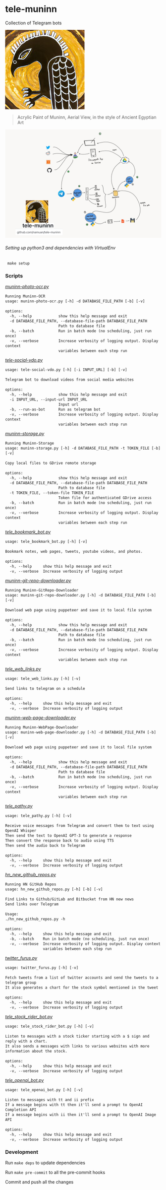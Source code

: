 # tele-muninn

Collection of Telegram bots

![](muninn-logo.jpg)

> Acrylic Paint of Muninn, Aerial View, in the style of Ancient Egyptian Art

![](docs/flow.png)

###### Setting up python3 and dependencies with VirtualEnv

```
 make setup
```

### Scripts

<!-- START makefile-doc -->
[_muninn-photo-ocr.py_](https://namuan.github.io/tele-muninn/muninn-photo-ocr.html)
```
Running Muninn-OCR
usage: muninn-photo-ocr.py [-h] -d DATABASE_FILE_PATH [-b] [-v]

options:
  -h, --help            show this help message and exit
  -d DATABASE_FILE_PATH, --database-file-path DATABASE_FILE_PATH
                        Path to database file
  -b, --batch           Run in batch mode (no scheduling, just run once)
  -v, --verbose         Increase verbosity of logging output. Display context
                        variables between each step run

```
[_tele-social-vdo.py_](https://namuan.github.io/tele-muninn/tele-social-vdo.html)
```
usage: tele-social-vdo.py [-h] [-i INPUT_URL] [-b] [-v]

Telegram bot to download videos from social media websites

options:
  -h, --help            show this help message and exit
  -i INPUT_URL, --input-url INPUT_URL
                        Input url
  -b, --run-as-bot      Run as telegram bot
  -v, --verbose         Increase verbosity of logging output. Display context
                        variables between each step run

```
[_muninn-storage.py_](https://namuan.github.io/tele-muninn/muninn-storage.html)
```
Running Muninn-Storage
usage: muninn-storage.py [-h] -d DATABASE_FILE_PATH -t TOKEN_FILE [-b] [-v]

Copy local files to GDrive remote storage

options:
  -h, --help            show this help message and exit
  -d DATABASE_FILE_PATH, --database-file-path DATABASE_FILE_PATH
                        Path to database file
  -t TOKEN_FILE, --token-file TOKEN_FILE
                        Token file for authenticated GDrive access
  -b, --batch           Run in batch mode (no scheduling, just run once)
  -v, --verbose         Increase verbosity of logging output. Display context
                        variables between each step run

```
[_tele_bookmark_bot.py_](https://namuan.github.io/tele-muninn/tele_bookmark_bot.html)
```
usage: tele_bookmark_bot.py [-h] [-v]

Bookmark notes, web pages, tweets, youtube videos, and photos.

options:
  -h, --help     show this help message and exit
  -v, --verbose  Increase verbosity of logging output

```
[_muninn-git-repo-downloader.py_](https://namuan.github.io/tele-muninn/muninn-git-repo-downloader.html)
```
Running Muninn-GitRepo-Downloader
usage: muninn-git-repo-downloader.py [-h] -d DATABASE_FILE_PATH [-b] [-v]

Download web page using puppeteer and save it to local file system

options:
  -h, --help            show this help message and exit
  -d DATABASE_FILE_PATH, --database-file-path DATABASE_FILE_PATH
                        Path to database file
  -b, --batch           Run in batch mode (no scheduling, just run once)
  -v, --verbose         Increase verbosity of logging output. Display context
                        variables between each step run

```
[_tele_web_links.py_](https://namuan.github.io/tele-muninn/tele_web_links.html)
```
usage: tele_web_links.py [-h] [-v]

Send links to telegram on a schedule

options:
  -h, --help     show this help message and exit
  -v, --verbose  Increase verbosity of logging output

```
[_muninn-web-page-downloader.py_](https://namuan.github.io/tele-muninn/muninn-web-page-downloader.html)
```
Running Muninn-WebPage-Downloader
usage: muninn-web-page-downloader.py [-h] -d DATABASE_FILE_PATH [-b] [-v]

Download web page using puppeteer and save it to local file system

options:
  -h, --help            show this help message and exit
  -d DATABASE_FILE_PATH, --database-file-path DATABASE_FILE_PATH
                        Path to database file
  -b, --batch           Run in batch mode (no scheduling, just run once)
  -v, --verbose         Increase verbosity of logging output. Display context
                        variables between each step run

```
[_tele_pathy.py_](https://namuan.github.io/tele-muninn/tele_pathy.html)
```
usage: tele_pathy.py [-h] [-v]

Receive voice messages from Telegram and convert them to text using OpenAI Whisper
Then send the text to OpenAI GPT-3 to generate a response
Then convert the response back to audio using TTS
Then send the audio back to Telegram

options:
  -h, --help     show this help message and exit
  -v, --verbose  Increase verbosity of logging output

```
[_hn_new_github_repos.py_](https://namuan.github.io/tele-muninn/hn_new_github_repos.html)
```
Running HN GitHub Repos
usage: hn_new_github_repos.py [-h] [-b] [-v]

Find Links to Github/GitLab and Bitbucket from HN new news
Send links over Telegram

Usage:
./hn_new_github_repos.py -h

options:
  -h, --help     show this help message and exit
  -b, --batch    Run in batch mode (no scheduling, just run once)
  -v, --verbose  Increase verbosity of logging output. Display context
                 variables between each step run

```
[_twitter_furus.py_](https://namuan.github.io/tele-muninn/twitter_furus.html)
```
usage: twitter_furus.py [-h] [-v]

Fetch tweets from a list of twitter accounts and send the tweets to a telegram group
It also generates a chart for the stock symbol mentioned in the tweet

options:
  -h, --help     show this help message and exit
  -v, --verbose  Increase verbosity of logging output

```
[_tele_stock_rider_bot.py_](https://namuan.github.io/tele-muninn/tele_stock_rider_bot.html)
```
usage: tele_stock_rider_bot.py [-h] [-v]

Listen to messages with a stock ticker starting with a $ sign and reply with a chart.
It also sends a messages with links to various websites with more information about the stock.

options:
  -h, --help     show this help message and exit
  -v, --verbose  Increase verbosity of logging output

```
[_tele_openai_bot.py_](https://namuan.github.io/tele-muninn/tele_openai_bot.html)
```
usage: tele_openai_bot.py [-h] [-v]

Listen to messages with tt and ii prefix
If a message begins with tt then it'll send a prompt to OpenAI Completion API
If a message begins with ii then it'll send a prompt to OpenAI Image API

options:
  -h, --help     show this help message and exit
  -v, --verbose  Increase verbosity of logging output

```
<!-- END makefile-doc -->

### Development

Run `make deps` to update dependencies

Run `make pre-commit` to all the pre-commit hooks

Commit and push all the changes
